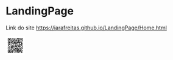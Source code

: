 # LandingPage
 
 Link do site https://iarafreitas.github.io/LandingPage/Home.html

 






<img src="img/QrCode.png" width="50px" alt="QrCode">